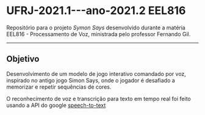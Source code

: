 # UFRJ-2021.1---ano-2021.2 EEL816 
Repositório para o projeto *Symon Says* desenvolvido durante a matéria EEL816 - Processamento de Voz, ministrada pelo professor Fernando Gil.

---

## Objetivo
Desenvolvimento de um modelo de jogo interativo comandado por voz,
inspirado no antigo jogo Simon Says, onde o jogador é desafiado a
memorizar e repetir sequências de cores.

O reconhecimento de voz e transcrição para texto em tempo real foi feito usando a API do google [speech-to-text](https://cloud.google.com/speech-to-text)